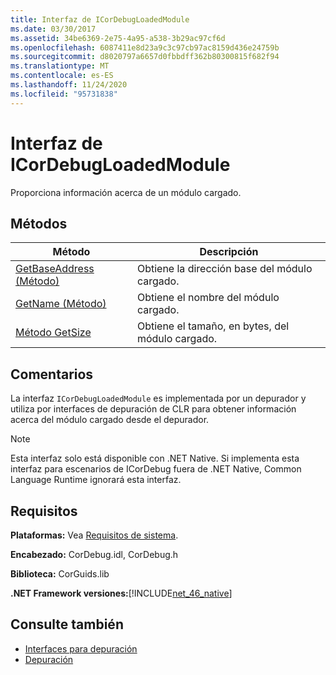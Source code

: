 ```yaml
---
title: Interfaz de ICorDebugLoadedModule
ms.date: 03/30/2017
ms.assetid: 34be6369-2e75-4a95-a538-3b29ac97cf6d
ms.openlocfilehash: 6087411e8d23a9c3c97cb97ac8159d436e24759b
ms.sourcegitcommit: d8020797a6657d0fbbdff362b80300815f682f94
ms.translationtype: MT
ms.contentlocale: es-ES
ms.lasthandoff: 11/24/2020
ms.locfileid: "95731838"
---
```

# <a name="icordebugloadedmodule-interface"></a>Interfaz de ICorDebugLoadedModule

Proporciona información acerca de un módulo cargado.  
  
## <a name="methods"></a>Métodos  
  
|Método|Descripción|  
|------------|-----------------|  
|[GetBaseAddress (Método)](icordebugloadedmodule-getbaseaddress-method.md)|Obtiene la dirección base del módulo cargado.|  
|[GetName (Método)](icordebugloadedmodule-getname-method.md)|Obtiene el nombre del módulo cargado.|  
|[Método GetSize](icordebugloadedmodule-getsize-method.md)|Obtiene el tamaño, en bytes, del módulo cargado.|  
  
## <a name="remarks"></a>Comentarios  

 La interfaz `ICorDebugLoadedModule` es implementada por un depurador y utiliza por interfaces de depuración de CLR para obtener información acerca del módulo cargado desde el depurador.  
  
> [!NOTE]
> Esta interfaz solo está disponible con .NET Native. Si implementa esta interfaz para escenarios de ICorDebug fuera de .NET Native, Common Language Runtime ignorará esta interfaz.  
  
## <a name="requirements"></a>Requisitos  

 **Plataformas:** Vea [Requisitos de sistema](../../get-started/system-requirements.md).  
  
 **Encabezado:** CorDebug.idl, CorDebug.h  
  
 **Biblioteca:** CorGuids.lib  
  
 **.NET Framework versiones:**[!INCLUDE[net_46_native](../../../../includes/net-46-native-md.md)]  
  
## <a name="see-also"></a>Consulte también

- [Interfaces para depuración](debugging-interfaces.md)
- [Depuración](index.md)
